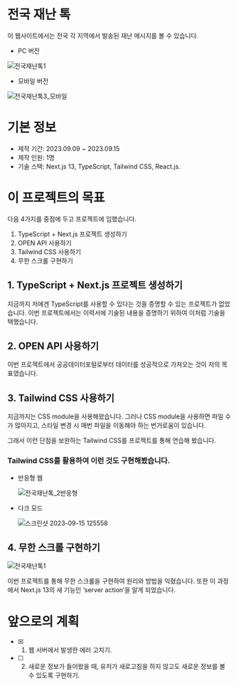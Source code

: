 # 전국 재난 톡
이 웹사이트에서는 전국 각 지역에서 발송된 재난 메시지를 볼 수 있습니다.  

- PC 버전
  
![전국재난톡1](https://github.com/robinyoon-dev/disaster-msg-project/assets/107087958/fe85745f-e1da-4ec1-a075-9af3eb711cf3)

- 모바일 버전
  
![전국재난톡3_모바일](https://github.com/robinyoon-dev/disaster-msg-project/assets/107087958/4f5ff6e1-9134-46b5-821e-b3277e3604b2)


# 기본 정보

- 제작 기간: 2023.09.09 ~ 2023.09.15
- 제작 인원: 1명
- 기술 스택: Next.js 13, TypeScript, Tailwind CSS, React.js.

# 이 프로젝트의 목표

다음 4가지를 중점에 두고 프로젝트에 임했습니다.

1. TypeScript + Next.js 프로젝트 생성하기
2. OPEN API 사용하기
3. Tailwind CSS 사용하기
4. 무한 스크롤 구현하기

## 1. TypeScript + Next.js 프로젝트 생성하기

지금까지 저에겐 TypeScript를 사용할 수 있다는 것을 증명할 수 있는 프로젝트가 없었습니다. 이번 프로젝트에서는 이력서에 기술된 내용을 증명하기 위하여 이처럼 기술을 택했습니다.

## 2. OPEN API 사용하기

이번 프로젝트에서 공공데이터포털로부터 데이터를 성공적으로 가져오는 것이 저의 목표였습니다.


## 3. Tailwind CSS 사용하기

지금까지는 CSS module을 사용해왔습니다.  그러나 CSS module을 사용하면 파일 수가 많아지고, 스타일 변경 시 매번 파일을 이동해야 하는 번거로움이 있습니다.

그래서 이런 단점을 보완하는 Tailwind CSS를 프로젝트를 통해 연습해 봤습니다.

### Tailwind CSS를 활용하여 이런 것도 구현해봤습니다.

- 반응형 웹
  
  ![전국재난톡_2반응형](https://github.com/robinyoon-dev/disaster-msg-project/assets/107087958/12dc2af5-c919-414e-abb0-54f26e5e3f05)

- 다크 모드
  
  ![스크린샷 2023-09-15 125558](https://github.com/robinyoon-dev/disaster-msg-project/assets/107087958/36ce260f-b603-4485-8694-a97e50ae4f0a)

## 4. 무한 스크롤 구현하기
![전국재난톡1](https://github.com/robinyoon-dev/disaster-msg-project/assets/107087958/8d8f34e4-bcb0-4fc9-9386-f54007108152)

이번 프로젝트를 통해 무한 스크롤을 구현하여 원리와 방법을 익혔습니다.
또한 이 과정에서 Next.js 13의 새 기능인 ‘server action’을 알게 되었습니다.

# 앞으로의 계획

- [x] 1. 웹 서버에서 발생한 에러 고치기.
- [ ] 2. 새로운 정보가 들어왔을 때, 유저가 새로고침을 하지 않고도 새로운 정보를 볼 수 있도록 구현하기.
